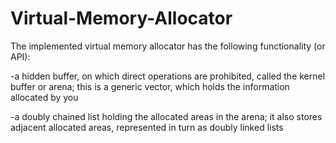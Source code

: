 # Virtual-Memory-Allocator
The implemented virtual memory allocator has the following functionality (or API):

-a hidden buffer, on which direct operations are prohibited, called the kernel buffer or arena; this is a generic vector, which holds the information allocated by you

-a doubly chained list holding the allocated areas in the arena; it also stores adjacent allocated areas, represented in turn as doubly linked lists
